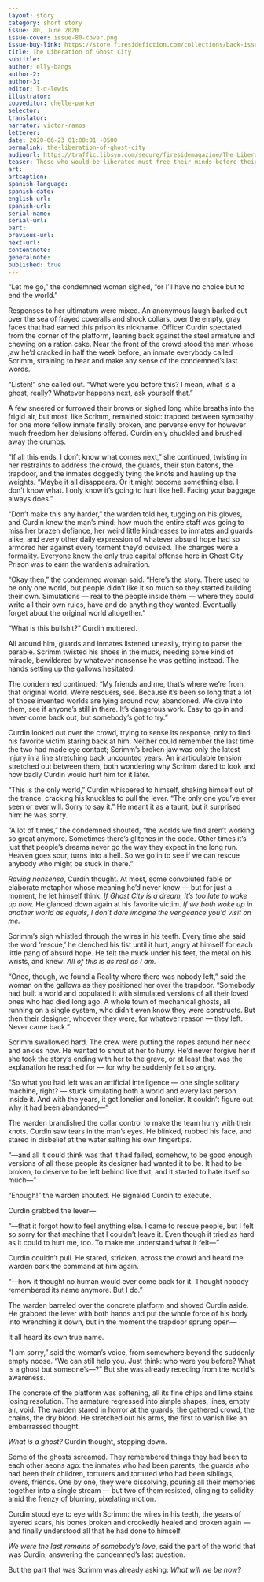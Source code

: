 ```yaml
---
layout: story
category: short story
issue: 80, June 2020
issue-cover: issue-80-cover.png
issue-buy-link: https://store.firesidefiction.com/collections/back-issues/products/fireside-magazine-issue-80-june-2020
title: The Liberation of Ghost City
subtitle:
author: elly-bangs
author-2:
author-3:
editor: l-d-lewis
illustrator:
copyeditor: chelle-parker
selector:
translator:
narrator: victor-ramos
letterer:
date: 2020-06-23 01:00:01 -0500
permalink: the-liberation-of-ghost-city
audiourl: https://traffic.libsyn.com/secure/firesidemagazine/The_Liberation_of_Ghost_City.mp3
teaser: Those who would be liberated must free their minds before their worlds will follow.
art:
artcaption:
spanish-language:
spanish-date:
english-url:
spanish-url:
serial-name:
serial-url:
part:
previous-url:
next-url:
contentnote:
generalnote:
published: true
---
```


“Let me go,” the condemned woman sighed, “or I’ll have no choice but to end the world.”

Responses to her ultimatum were mixed. An anonymous laugh barked out over the sea of frayed coveralls and shock collars, over the empty, gray faces that had earned this prison its nickname. Officer Curdin spectated from the corner of the platform, leaning back against the steel armature and chewing on a ration cake. Near the front of the crowd stood the man whose jaw he’d cracked in half the week before, an inmate everybody called Scrimm, straining to hear and make any sense of the condemned’s last words.

“Listen!” she called out. “What were you before this? I mean, what is a ghost, really? Whatever happens next, ask yourself that.”

A few sneered or furrowed their brows or sighed long white breaths into the frigid air, but most, like Scrimm, remained stoic: trapped between sympathy for one more fellow inmate finally broken, and perverse envy for however much freedom her delusions offered. Curdin only chuckled and brushed away the crumbs.

“If all this ends, I don’t know what comes next,” she continued, twisting in her restraints to address the crowd, the guards, their stun batons, the trapdoor, and the inmates doggedly tying the knots and hauling up the weights. “Maybe it all disappears. Or it might become something else. I don’t know what. I only know it’s going to hurt like hell. Facing your baggage always does.”

“Don’t make this any harder,” the warden told her, tugging on his gloves, and Curdin knew the man’s mind: how much the entire staff was going to miss her brazen defiance, her weird little kindnesses to inmates and guards alike, and every other daily expression of whatever absurd hope had so armored her against every torment they’d devised. The charges were a formality. Everyone knew the only true capital offense here in Ghost City Prison was to earn the warden’s admiration.

“Okay then,” the condemned woman said. “Here’s the story. There used to be only one world, but people didn’t like it so much so they started building their own. Simulations — real to the people inside them — where they could write all their own rules, have and do anything they wanted. Eventually forget about the original world altogether.”

“What is this bullshit?” Curdin muttered.

All around him, guards and inmates listened uneasily, trying to parse the parable. Scrimm twisted his shoes in the muck, needing some kind of miracle, bewildered by whatever nonsense he was getting instead. The hands setting up the gallows hesitated.

The condemned continued: “My friends and me, that’s where we’re from, that original world. We’re rescuers, see. Because it’s been so long that a lot of those invented worlds are lying around now, abandoned. We dive into them, see if anyone’s still in there. It’s dangerous work. Easy to go in and never come back out, but somebody’s got to try.”

Curdin looked out over the crowd, trying to sense its response, only to find his favorite victim staring back at him. Neither could remember the last time the two had made eye contact; Scrimm’s broken jaw was only the latest injury in a line stretching back uncounted years. An inarticulable tension stretched out between them, both wondering why Scrimm dared to look and how badly Curdin would hurt him for it later.

“This is the only world,” Curdin whispered to himself, shaking himself out of the trance, cracking his knuckles to pull the lever. “The only one you’ve ever seen or ever will. Sorry to say it.” He meant it as a taunt, but it surprised him: he was sorry.

“A lot of times,” the condemned shouted, “the worlds we find aren’t working so great anymore. Sometimes there’s glitches in the code. Other times it’s just that people’s dreams never go the way they expect in the long run. Heaven goes sour, turns into a hell. So we go in to see if we can rescue anybody who might be stuck in there.”

_Raving nonsense_, Curdin thought. At most, some convoluted fable or elaborate metaphor whose meaning he’d never know — but for just a moment, he let himself think: _If Ghost City is a dream, it’s too late to wake up now._ He glanced down again at his favorite victim. _If we both woke up in another world as equals, I don’t dare imagine the vengeance you’d visit on me._

Scrimm’s sigh whistled through the wires in his teeth. Every time she said the word ‘rescue,’ he clenched his fist until it hurt, angry at himself for each little pang of absurd hope. He felt the muck under his feet, the metal on his wrists, and knew: _All of this is as real as I am._

“Once, though, we found a Reality where there was nobody left,” said the woman on the gallows as they positioned her over the trapdoor. “Somebody had built a world and populated it with simulated versions of all their loved ones who had died long ago. A whole town of mechanical ghosts, all running on a single system, who didn’t even know they were constructs. But then their designer, whoever they were, for whatever reason — they left. Never came back.”

Scrimm swallowed hard. The crew were putting the ropes around her neck and ankles now. He wanted to shout at her to hurry. He’d never forgive her if she took the story’s ending with her to the grave, or at least that was the explanation he reached for — for why he suddenly felt so angry.

“So what you had left was an artificial intelligence — one single solitary machine, right? — stuck simulating both a world and every last person inside it. And with the years, it got lonelier and lonelier. It couldn’t figure out why it had been abandoned—”

The warden brandished the collar control to make the team hurry with their knots. Curdin saw tears in the man’s eyes. He blinked, rubbed his face, and stared in disbelief at the water salting his own fingertips.

“—and all it could think was that it had failed, somehow, to be good enough versions of all these people its designer had wanted it to be. It had to be broken, to deserve to be left behind like that, and it started to hate itself so much—”

“Enough!” the warden shouted. He signaled Curdin to execute.

Curdin grabbed the lever—

“—that it forgot how to feel anything else. I came to rescue people, but I felt so sorry for that machine that I couldn’t leave it. Even though it tried as hard as it could to hurt me, too. To make me understand what it felt—”

Curdin couldn’t pull. He stared, stricken, across the crowd and heard the warden bark the command at him again.

“—how it thought no human would ever come back for it. Thought nobody remembered its name anymore. But I do.”

The warden barreled over the concrete platform and shoved Curdin aside. He grabbed the lever with both hands and put the whole force of his body into wrenching it down, but in the moment the trapdoor sprung open—

It all heard its own true name.

“I am sorry,” said the woman’s voice, from somewhere beyond the suddenly empty noose. “We can still help you. Just think: who were you before? What is a ghost but someone’s—?” But she was already receding from the world’s awareness.

The concrete of the platform was softening, all its fine chips and lime stains losing resolution. The armature regressed into simple shapes, lines, empty air, void. The warden stared in horror at the guards, the gathered crowd, the chains, the dry blood. He stretched out his arms, the first to vanish like an embarrassed thought.

_What is a ghost?_ Curdin thought, stepping down.

Some of the ghosts screamed. They remembered things they had been to each other aeons ago: the inmates who had been parents, the guards who had been their children, torturers and tortured who had been siblings, lovers, friends. One by one, they were dissolving, pouring all their memories together into a single stream — but two of them resisted, clinging to solidity amid the frenzy of blurring, pixelating motion.

Curdin stood eye to eye with Scrimm: the wires in his teeth, the years of layered scars, his bones broken and crookedly healed and broken again — and finally understood all that he had done to himself.

_We were the last remains of somebody’s love,_ said the part of the world that was Curdin, answering the condemned’s last question.

But the part that was Scrimm was already asking: _What will we be now?_
